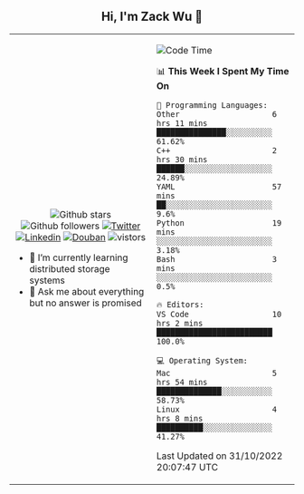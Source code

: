 <h2 align="center"> Hi, I'm Zack Wu 👋 </h2>

<table>
    <tr>
        <td valign="center" width="50%">
            <p align="center">
              <img src="https://img.shields.io/github/stars/izackwu?style=social" alt="Github stars" />
              <img src="https://img.shields.io/github/followers/izackwu?style=social" alt="Github followers" />
              <a href="https://twitter.com/_zackwu"><img src="https://img.shields.io/badge/@__zackwu-1DA1F2?style=flat&logo=Twitter&logoColor=white" alt="Twitter"/></a>
              <a href="https://www.linkedin.com/in/izackwu/?locale=en_US"><img src="https://img.shields.io/badge/@izackwu-0073b1?style=flat&logo=LinkedIn&logoColor=white" alt="Linkedin" /></a>
              <a href="https://www.douban.com/people/keith1"><img src="https://img.shields.io/badge/@keith1-007722?style=flat&logo=Douban&logoColor=white" alt="Douban" /></a>
              <img src="https://visitor-badge.glitch.me/badge?page_id=keithnull" alt="vistors" />
            </p>
            <ul>
                <li>🌱 I’m currently learning distributed storage systems</li>
                <li>💬 Ask me about everything but no answer is promised</li>
            </ul>
        </td>
       <td valign="top" width="50%">
    
<!--START_SECTION:waka-->
![Code Time](http://img.shields.io/badge/Code%20Time-2%2C089%20hrs%2034%20mins-blue)

📊 **This Week I Spent My Time On** 

```text
💬 Programming Languages: 
Other                    6 hrs 11 mins       ███████████████░░░░░░░░░░   61.62% 
C++                      2 hrs 30 mins       ██████░░░░░░░░░░░░░░░░░░░   24.89% 
YAML                     57 mins             ██░░░░░░░░░░░░░░░░░░░░░░░   9.6% 
Python                   19 mins             ░░░░░░░░░░░░░░░░░░░░░░░░░   3.18% 
Bash                     3 mins              ░░░░░░░░░░░░░░░░░░░░░░░░░   0.5%

🔥 Editors: 
VS Code                  10 hrs 2 mins       █████████████████████████   100.0%

💻 Operating System: 
Mac                      5 hrs 54 mins       ██████████████░░░░░░░░░░░   58.73% 
Linux                    4 hrs 8 mins        ██████████░░░░░░░░░░░░░░░   41.27%

```


 Last Updated on 31/10/2022 20:07:47 UTC
<!--END_SECTION:waka-->
</td></tr>
</table>


